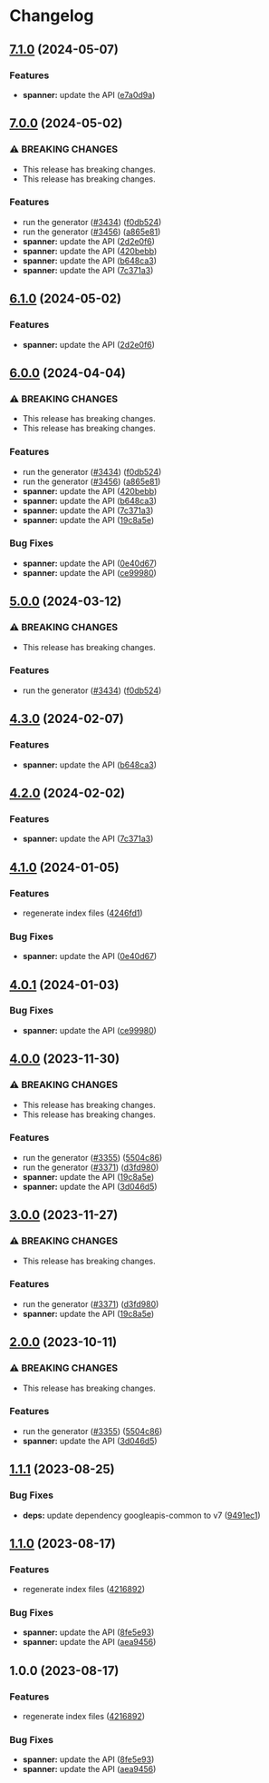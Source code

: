 # Changelog

## [7.1.0](https://github.com/googleapis/google-api-nodejs-client/compare/spanner-v7.0.0...spanner-v7.1.0) (2024-05-07)


### Features

* **spanner:** update the API ([e7a0d9a](https://github.com/googleapis/google-api-nodejs-client/commit/e7a0d9adec446d3558727d8a15139bfe1d6b9677))

## [7.0.0](https://github.com/googleapis/google-api-nodejs-client/compare/spanner-v6.1.0...spanner-v7.0.0) (2024-05-02)


### ⚠ BREAKING CHANGES

* This release has breaking changes.
* This release has breaking changes.

### Features

* run the generator ([#3434](https://github.com/googleapis/google-api-nodejs-client/issues/3434)) ([f0db524](https://github.com/googleapis/google-api-nodejs-client/commit/f0db524bb26f05cea3dec4c0ed66b496399e3857))
* run the generator ([#3456](https://github.com/googleapis/google-api-nodejs-client/issues/3456)) ([a865e81](https://github.com/googleapis/google-api-nodejs-client/commit/a865e81539b315d3b321650663ba0b2555b1e5a1))
* **spanner:** update the API ([2d2e0f6](https://github.com/googleapis/google-api-nodejs-client/commit/2d2e0f64b7ceb23e7695939c367d74c7ce14fc2b))
* **spanner:** update the API ([420bebb](https://github.com/googleapis/google-api-nodejs-client/commit/420bebbe23f63ffec76bb92674798f4eb2c1f219))
* **spanner:** update the API ([b648ca3](https://github.com/googleapis/google-api-nodejs-client/commit/b648ca3e2d31e38a1e45df582749a086a4023c1b))
* **spanner:** update the API ([7c371a3](https://github.com/googleapis/google-api-nodejs-client/commit/7c371a3d5168c00352c0e0971a4d967c787b509b))

## [6.1.0](https://github.com/googleapis/google-api-nodejs-client/compare/spanner-v6.0.0...spanner-v6.1.0) (2024-05-02)


### Features

* **spanner:** update the API ([2d2e0f6](https://github.com/googleapis/google-api-nodejs-client/commit/2d2e0f64b7ceb23e7695939c367d74c7ce14fc2b))

## [6.0.0](https://github.com/googleapis/google-api-nodejs-client/compare/spanner-v5.0.0...spanner-v6.0.0) (2024-04-04)


### ⚠ BREAKING CHANGES

* This release has breaking changes.
* This release has breaking changes.

### Features

* run the generator ([#3434](https://github.com/googleapis/google-api-nodejs-client/issues/3434)) ([f0db524](https://github.com/googleapis/google-api-nodejs-client/commit/f0db524bb26f05cea3dec4c0ed66b496399e3857))
* run the generator ([#3456](https://github.com/googleapis/google-api-nodejs-client/issues/3456)) ([a865e81](https://github.com/googleapis/google-api-nodejs-client/commit/a865e81539b315d3b321650663ba0b2555b1e5a1))
* **spanner:** update the API ([420bebb](https://github.com/googleapis/google-api-nodejs-client/commit/420bebbe23f63ffec76bb92674798f4eb2c1f219))
* **spanner:** update the API ([b648ca3](https://github.com/googleapis/google-api-nodejs-client/commit/b648ca3e2d31e38a1e45df582749a086a4023c1b))
* **spanner:** update the API ([7c371a3](https://github.com/googleapis/google-api-nodejs-client/commit/7c371a3d5168c00352c0e0971a4d967c787b509b))
* **spanner:** update the API ([19c8a5e](https://github.com/googleapis/google-api-nodejs-client/commit/19c8a5e40f233682de4a75d7f802e0fd7d80f8ef))


### Bug Fixes

* **spanner:** update the API ([0e40d67](https://github.com/googleapis/google-api-nodejs-client/commit/0e40d674369b7cc93147e1f97186ca7063eeb770))
* **spanner:** update the API ([ce99980](https://github.com/googleapis/google-api-nodejs-client/commit/ce99980e717cffd3c2cb50d3fd969c55f20b16b2))

## [5.0.0](https://github.com/googleapis/google-api-nodejs-client/compare/spanner-v4.3.0...spanner-v5.0.0) (2024-03-12)


### ⚠ BREAKING CHANGES

* This release has breaking changes.

### Features

* run the generator ([#3434](https://github.com/googleapis/google-api-nodejs-client/issues/3434)) ([f0db524](https://github.com/googleapis/google-api-nodejs-client/commit/f0db524bb26f05cea3dec4c0ed66b496399e3857))

## [4.3.0](https://github.com/googleapis/google-api-nodejs-client/compare/spanner-v4.2.0...spanner-v4.3.0) (2024-02-07)


### Features

* **spanner:** update the API ([b648ca3](https://github.com/googleapis/google-api-nodejs-client/commit/b648ca3e2d31e38a1e45df582749a086a4023c1b))

## [4.2.0](https://github.com/googleapis/google-api-nodejs-client/compare/spanner-v4.1.0...spanner-v4.2.0) (2024-02-02)


### Features

* **spanner:** update the API ([7c371a3](https://github.com/googleapis/google-api-nodejs-client/commit/7c371a3d5168c00352c0e0971a4d967c787b509b))

## [4.1.0](https://github.com/googleapis/google-api-nodejs-client/compare/spanner-v4.0.1...spanner-v4.1.0) (2024-01-05)


### Features

* regenerate index files ([4246fd1](https://github.com/googleapis/google-api-nodejs-client/commit/4246fd1c6484dac0d636d48a2dfcbfcbb2668702))


### Bug Fixes

* **spanner:** update the API ([0e40d67](https://github.com/googleapis/google-api-nodejs-client/commit/0e40d674369b7cc93147e1f97186ca7063eeb770))

## [4.0.1](https://github.com/googleapis/google-api-nodejs-client/compare/spanner-v4.0.0...spanner-v4.0.1) (2024-01-03)


### Bug Fixes

* **spanner:** update the API ([ce99980](https://github.com/googleapis/google-api-nodejs-client/commit/ce99980e717cffd3c2cb50d3fd969c55f20b16b2))

## [4.0.0](https://github.com/googleapis/google-api-nodejs-client/compare/spanner-v3.0.0...spanner-v4.0.0) (2023-11-30)


### ⚠ BREAKING CHANGES

* This release has breaking changes.
* This release has breaking changes.

### Features

* run the generator ([#3355](https://github.com/googleapis/google-api-nodejs-client/issues/3355)) ([5504c86](https://github.com/googleapis/google-api-nodejs-client/commit/5504c86fd61740886047320e2ed70f02a164acd7))
* run the generator ([#3371](https://github.com/googleapis/google-api-nodejs-client/issues/3371)) ([d3fd980](https://github.com/googleapis/google-api-nodejs-client/commit/d3fd980907c318048c7ee471c38033cf529a3c04))
* **spanner:** update the API ([19c8a5e](https://github.com/googleapis/google-api-nodejs-client/commit/19c8a5e40f233682de4a75d7f802e0fd7d80f8ef))
* **spanner:** update the API ([3d046d5](https://github.com/googleapis/google-api-nodejs-client/commit/3d046d5e6193f876b4ade162c3581e43f057031f))

## [3.0.0](https://github.com/googleapis/google-api-nodejs-client/compare/spanner-v2.0.0...spanner-v3.0.0) (2023-11-27)


### ⚠ BREAKING CHANGES

* This release has breaking changes.

### Features

* run the generator ([#3371](https://github.com/googleapis/google-api-nodejs-client/issues/3371)) ([d3fd980](https://github.com/googleapis/google-api-nodejs-client/commit/d3fd980907c318048c7ee471c38033cf529a3c04))
* **spanner:** update the API ([19c8a5e](https://github.com/googleapis/google-api-nodejs-client/commit/19c8a5e40f233682de4a75d7f802e0fd7d80f8ef))

## [2.0.0](https://github.com/googleapis/google-api-nodejs-client/compare/spanner-v1.1.1...spanner-v2.0.0) (2023-10-11)


### ⚠ BREAKING CHANGES

* This release has breaking changes.

### Features

* run the generator ([#3355](https://github.com/googleapis/google-api-nodejs-client/issues/3355)) ([5504c86](https://github.com/googleapis/google-api-nodejs-client/commit/5504c86fd61740886047320e2ed70f02a164acd7))
* **spanner:** update the API ([3d046d5](https://github.com/googleapis/google-api-nodejs-client/commit/3d046d5e6193f876b4ade162c3581e43f057031f))

## [1.1.1](https://github.com/googleapis/google-api-nodejs-client/compare/spanner-v1.1.0...spanner-v1.1.1) (2023-08-25)


### Bug Fixes

* **deps:** update dependency googleapis-common to v7 ([9491ec1](https://github.com/googleapis/google-api-nodejs-client/commit/9491ec1cdc3c413e7d73edcfcd59cf5c28a7c855))

## [1.1.0](https://github.com/googleapis/google-api-nodejs-client/compare/spanner-v1.0.0...spanner-v1.1.0) (2023-08-17)


### Features

* regenerate index files ([4216892](https://github.com/googleapis/google-api-nodejs-client/commit/42168925208e087c952d1fc8267847731d05ae9f))


### Bug Fixes

* **spanner:** update the API ([8fe5e93](https://github.com/googleapis/google-api-nodejs-client/commit/8fe5e9303aae8ceef07325861dc5f8b71f186f03))
* **spanner:** update the API ([aea9456](https://github.com/googleapis/google-api-nodejs-client/commit/aea9456f60d9506ba32636eed0b552ec0beb3541))

## 1.0.0 (2023-08-17)


### Features

* regenerate index files ([4216892](https://github.com/googleapis/google-api-nodejs-client/commit/42168925208e087c952d1fc8267847731d05ae9f))


### Bug Fixes

* **spanner:** update the API ([8fe5e93](https://github.com/googleapis/google-api-nodejs-client/commit/8fe5e9303aae8ceef07325861dc5f8b71f186f03))
* **spanner:** update the API ([aea9456](https://github.com/googleapis/google-api-nodejs-client/commit/aea9456f60d9506ba32636eed0b552ec0beb3541))
